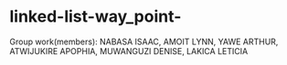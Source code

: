 # linked-list-way_point-
Group work(members):  NABASA ISAAC,   AMOIT LYNN,  YAWE ARTHUR,  ATWIJUKIRE APOPHIA, MUWANGUZI DENISE,  LAKICA LETICIA 
